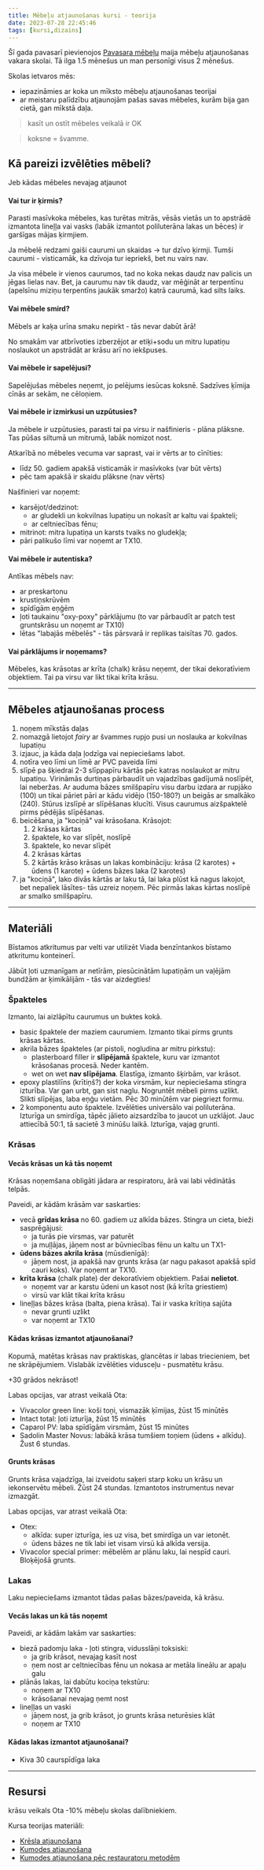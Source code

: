 ```yaml
---
title: Mēbeļu atjaunošanas kursi - teorija
date: 2023-07-28 22:45:46
tags: [kursi,dizains]
---
```


Šī gada pavasarī pievienojos [Pavasara mēbeļu](https://www.pavasaramebeles.lv/) maija mēbeļu atjaunošanas vakara skolai. Tā ilga 1.5 mēnešus un man personīgi visus 2 mēnešus.

Skolas ietvaros mēs:
- iepazināmies ar koka un mīksto mēbeļu atjaunošanas teorijai
- ar meistaru palīdzību atjaunojām pašas savas mēbeles, kurām bija gan cietā, gan mīkstā daļa.

> kasīt un ostīt mēbeles veikalā ir OK

> koksne = švamme.

## Kā pareizi izvēlēties mēbeli?

Jeb kādas mēbeles nevajag atjaunot

#### Vai tur ir ķirmis?
Parasti masīvkoka mēbeles, kas turētas mitrās, vēsās vietās un to apstrādē izmantota lineļļa vai vasks (labāk izmantot poliluterāna lakas un bēces) ir garšīgas mājas ķirmjiem.

Ja mēbelē redzami gaiši caurumi un skaidas -> tur dzīvo ķirmji. Tumši caurumi - visticamāk, ka dzīvoja tur iepriekš, bet nu vairs nav.

Ja visa mēbele ir vienos caurumos, tad no koka nekas daudz nav palicis un jēgas lielas nav. Bet, ja caurumu nav tik daudz, var mēģināt ar terpentīnu (apelsīnu miziņu terpentīns jaukāk smaržo) katrā caurumā, kad silts laiks.

#### Vai mēbele smird?
Mēbels ar kaķa urīna smaku nepirkt - tās nevar dabūt ārā!

No smakām var atbrīvoties izberzējot ar etiķi+sodu un mitru lupatiņu noslaukot un apstrādāt ar krāsu arī no iekšpuses.

#### Vai mēbele ir sapelējusi?
Sapelējušas mēbeles neņemt, jo pelējums iesūcas koksnē. Sadzīves ķīmija cīnās ar sekām, ne cēloņiem.

#### Vai mēbele ir izmirkusi un uzpūtusies?
Ja mēbele ir uzpūtusies, parasti tai pa virsu ir našfinieris - plāna plāksne. Tas pūšas siltumā un mitrumā, labāk nomizot nost.

Atkarībā no mēbeles vecuma var saprast, vai ir vērts ar to cīnīties:
- līdz 50. gadiem apakšā visticamāk ir masīvkoks (var būt vērts)
- pēc tam apakšā ir skaidu plāksne (nav vērts)

Našfinieri var noņemt:
- karsējot/dedzinot:
  - ar gludekli un kokvilnas lupatiņu un nokasīt ar kaltu vai špakteli;
  - ar celtniecības fēnu;
- mitrinot: mitra lupatiņa un karsts tvaiks no gludekļa;
- pāri palikušo līmi var noņemt ar TX10.

#### Vai mēbele ir autentiska?
Antīkas mēbels nav:
- ar preskartonu
- krustiņskrūvēm
- spīdīgām eņģēm
- ļoti taukainu "oxy-poxy" pārklājumu (to var pārbaudīt ar patch test gruntskrāsu un noņemt ar TX10)
- lētas "labajās mēbelēs" - tās pārsvarā ir replikas taisītas 70. gados.

#### Vai pārklājums ir noņemams?

Mēbeles, kas krāsotas ar krīta (chalk) krāsu neņemt, der tikai dekoratīviem objektiem. Tai pa virsu var likt tikai krīta krāsu.

---

## Mēbeles atjaunošanas process

1. noņem mīkstās daļas
2. nomazgā lietojot *fairy* ar švammes rupjo pusi un noslauka ar kokvilnas lupatiņu
3. izjauc, ja kāda daļa ļodzīga vai nepieciešams labot.
4. notīra veo līmi un līmē ar PVC paveida līmi
5. slīpē pa šķiedrai 2-3 slīppapīru kārtās pēc katras noslaukot ar mitru lupatiņu. Virināmās durtiņas pārbaudīt un vajadzības gadījumā noslīpēt, lai neberžas. Ar auduma bāzes smilšpapīru visu darbu izdara ar rupjāko (100) un tikai pāriet pāri ar kādu vidējo (150-180?) un beigās ar smalkāko (240). Stūrus izslīpē ar slīpēšanas klucīti. Visus caurumus aizšpaktelē pirms pēdējās slīpēšanas.
6. beicēšana, ja "kociņā" vai krāsošana. Krāsojot:
   1. 2 krāsas kārtas
   2. špaktele, ko var slīpēt, noslīpē
   3. špaktele, ko nevar slīpēt
   4. 2 krāsas kārtas
   5. 2 kārtās krāso krāsas un lakas kombināciju: krāsa (2 karotes) + ūdens (1 karote) + ūdens bāzes laka (2 karotes)
7. ja "kociņā", lako divās kārtās ar laku tā, lai laka plūst kā nagus lakojot, bet nepaliek lāsītes- tās uzreiz noņem. Pēc pirmās lakas kārtas noslīpē ar smalko smilšpapīru.

---

## Materiāli

Bīstamos atkritumus par velti var utilizēt Viada benzīntankos bīstamo atkritumu konteinerī.

Jābūt ļoti uzmanīgam ar netīrām, piesūcinātām lupatiņām un vaļējām bundžām ar ķimikālijām - tās var aizdegties!

### Špakteles

Izmanto, lai aizlāpītu caurumus un buktes kokā.

- basic špaktele der maziem caurumiem. Izmanto tikai pirms grunts krāsas kārtas.
- akrila bāzes špakteles (ar pistoli, nogludina ar mitru pirkstu):
  - plasterboard filler ir **slīpējamā** špaktele, kuru var izmantot krāsošanas procesā. Neder kantēm.
  - wet on wet **nav slīpējama**. Elastīga, izmanto šķirbām, var krāsot.
- epoxy plastilīns (krītiņš?) der koka virsmām, kur nepieciešama stingra izturība. Var gan urbt, gan sist naglu. Nogruntēt mēbeli pirms uzlikt. Slikti slīpējas, laba eņģu vietām. Pēc 30 minūtēm var piegriezt formu.
- 2 komponentu auto špaktele. Izvēlēties universālo vai poliluterāna. Izturīga un smirdīga, tāpēc jālieto aizsardzība to jaucot un uzklājot. Jauc attiecībā 50:1, tā sacietē 3 minūšu laikā. Izturīga, vajag grunti.

### Krāsas

#### Vecās krāsas un kā tās noņemt

Krāsas noņemšana obligāti jādara ar respiratoru, ārā vai labi vēdinātās telpās.

Paveidi, ar kādām krāsām var saskarties:
- vecā **grīdas krāsa** no 60. gadiem uz alkīda bāzes. Stingra un cieta, bieži sasprēgājusi:
  - ja turās pie virsmas, var paturēt
  - ja muļļājas, jāņem nost ar būvniecības fēnu un kaltu un TX1-
- **ūdens bāzes akrila krāsa** (mūsdienīgā):
  - jāņem nost, ja apakšā nav grunts krāsa (ar nagu pakasot apakšā spīd cauri koks). Var noņemt ar TX10.
- **krīta krāsa** (chalk plate) der dekoratīviem objektiem. Pašai **nelietot**.
  - noņemt var ar karstu ūdeni un kasot nost (kā krīta griestiem)
  - virsū var klāt tikai krīta krāsu
- lineļļas bāzes krāsa (balta, piena krāsa). Tai ir vaska krītiņa sajūta
  - nevar grunti uzlikt
  - var noņemt ar TX10

#### Kādas krāsas izmantot atjaunošanai?

Kopumā, matētas krāsas nav praktiskas, glancētas ir labas triecieniem, bet ne skrāpējumiem. Vislabāk izvēlēties vidusceļu - pusmatētu krāsu.

+30 grādos nekrāsot!

Labas opcijas, var atrast veikalā Ota:
- Vivacolor green line: koši toņi, vismazāk ķīmijas, žūst 15 minūtēs
- Intact total: ļoti izturīja, žūst 15 minūtēs
- Caparol PV: laba spīdīgām virsmām, žūst 15 minūtes
- Sadolin Master Novus: labākā krāsa tumšiem toņiem (ūdens + alkīdu). Žust 6 stundas.

#### Grunts krāsas

Grunts krāsa vajadzīga, lai izveidotu saķeri starp koku un krāsu un iekonservētu mēbeli. Žūst 24 stundas. Izmantotos instrumentus nevar izmazgāt.

Labas opcijas, var atrast veikalā Ota:
- Otex:
  - alkīda: super izturīga, ies uz visa, bet smirdīga un var ietonēt.
  - ūdens bāzes ne tik labi iet visam virsū kā alkīda versija.
- Vivacolor special primer: mēbelēm ar plānu laku, lai nespīd cauri. Bloķējošā grunts.

### Lakas

Laku nepieciešams izmantot tādas pašas bāzes/paveida, kā krāsu.

#### Vecās lakas un kā tās noņemt

Paveidi, ar kādām lakām var saskarties:
- biezā padomju laka - ļoti stingra, vidusslāņi toksiski:
  - ja grib krāsot, nevajag kasīt nost
  - ņem nost ar celtniecības fēnu un nokasa ar metāla lineālu ar apaļu galu
- plānās lakas, lai dabūtu kociņa tekstūru:
  - noņem ar TX10
  - krāsošanai nevajag ņemt nost
- lineļļas un vaski
  - jāņem nost, ja grib krāsot, jo grunts krāsa neturēsies klāt
  - noņem ar TX10

#### Kādas lakas izmantot atjaunošanai?

- Kiva 30 caurspīdīga laka

---

## Resursi

krāsu veikals Ota -10% mēbeļu skolas dalībniekiem.

Kursa teorijas materiāli:
- [Krēsla atjaunošana](/docs/PM-kresls.pdf)
- [Kumodes atjaunošana](/docs/PM-kumode.pdf)
- [Kumodes atjaunošana pēc restauratoru metodēm](/docs/PM-kumodes-restauracija.pdf)
